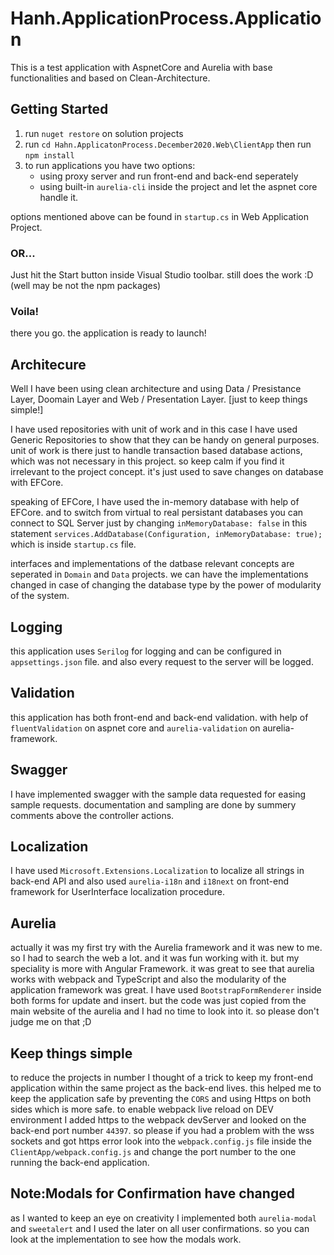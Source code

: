 # Hanh.ApplicationProcess.Application

This is a test application with AspnetCore and Aurelia with base functionalities and based on Clean-Architecture.

## Getting Started

1. run `nuget restore` on solution projects
2. run `cd Hahn.ApplicatonProcess.December2020.Web\ClientApp` then run `npm install`
3. to run applications you have two options:
    - using proxy server and run front-end and back-end seperately
    -  using built-in `aurelia-cli` inside the project and let the aspnet core handle it.
  
  options mentioned above can be found in `startup.cs` in Web Application Project.

### OR...

Just hit the Start button inside Visual Studio toolbar. still does the work :D
(well may be not the npm packages)

### Voila! 
  there you go. the application is ready to launch!

## Architecure
  Well I have been using clean architecture and using Data / Presistance Layer, Doomain Layer and Web / Presentation Layer. [just to keep things simple!]

  I have used repositories with unit of work and in this case I have used Generic Repositories to show that they can be handy on general purposes. unit of work is there just to handle transaction based database actions, which was not necessary in this project. so keep calm if you find it irrelevant to the project concept. it's just used to save changes on database with EFCore.

  speaking of EFCore, I have used the in-memory database with help of EFCore. and to switch from virtual to real persistant databases you can connect to SQL Server just by changing `inMemoryDatabase: false` in this statement `services.AddDatabase(Configuration, inMemoryDatabase: true);` which is inside `startup.cs` file.

  interfaces and implementations of the datbase relevant concepts are seperated in `Domain` and `Data` projects. we can have the implementations changed in case of changing the database type by the power of modularity of the system.

## Logging
  this application uses `Serilog` for logging and can be configured in `appsettings.json` file. and also every request to the server will be logged.

## Validation
  this application has both front-end and back-end validation. with help of `fluentValidation` on aspnet core and `aurelia-validation` on aurelia-framework.

## Swagger
  I have implemented swagger with the sample data requested for easing sample requests. documentation and sampling are done by summery comments above the controller actions.

## Localization

I have used `Microsoft.Extensions.Localization` to localize all strings in back-end API and also used `aurelia-i18n` and `i18next` on front-end framework for UserInterface localization procedure.

## Aurelia
  actually it was my first try with the Aurelia framework and it was new to me. so I had to search the web a lot. and it was fun working with it. but my speciality is more with Angular Framework. it was great to see that aurelia works with webpack and TypeScript and also the modularity of the application framework was great. I have used `BootstrapFormRenderer` inside both forms for update and insert. but the code was just copied from the main website of the aurelia and I had no time to look into it. so please don't judge me on that ;D

## Keep things simple
  to reduce the projects in number I thought of a trick to keep my front-end application within the same project as the back-end lives. this helped me to keep the application safe by preventing the `CORS` and using Https on both sides which is more safe. to enable webpack live reload on DEV environment I added https to the webpack devServer and looked on the back-end port number `44397`. so please if you had a problem with the wss sockets and got https error look into the `webpack.config.js` file inside the `ClientApp/webpack.config.js` and change the port number to the one running the back-end application.

## Note:Modals for Confirmation have changed
  as I wanted to keep an eye on creativity I implemented both `aurelia-modal` and `sweetalert`
  and I used the later on all user confirmations.
  so you can look at the implementation to see how the modals work.
